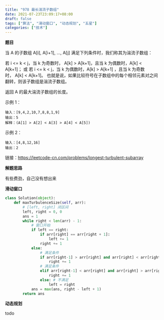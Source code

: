 ```yaml
---
title: "978 最长湍流子数组"
date: 2021-07-23T23:09:17+08:00
draft: false
tags: ["算法", "滑动窗口", "动态规划", "五星"]
categories: ["技术"]
---
```


**题目**

当 A 的子数组 A[i], A[i+1], ..., A[j] 满足下列条件时，我们称其为湍流子数组：

若 i <= k < j，当 k 为奇数时， A[k] > A[k+1]，且当 k 为偶数时，A[k] < A[k+1]；
或 若 i <= k < j，当 k 为偶数时，A[k] > A[k+1] ，且当 k 为奇数时， A[k] < A[k+1]。
也就是说，如果比较符号在子数组中的每个相邻元素对之间翻转，则该子数组是湍流子数组。

返回 A 的最大湍流子数组的长度。

示例 1：
```
输入：[9,4,2,10,7,8,8,1,9]
输出：5
解释：(A[1] > A[2] < A[3] > A[4] < A[5])
```
示例 2：
```
输入：[4,8,12,16]
输出：2
```

链接：https://leetcode-cn.com/problems/longest-turbulent-subarray

**解题思路**

有些费劲，自己没有想出来

**滑动窗口**

```python
class Solution(object):
    def maxTurbulenceSize(self, arr):
        # [left, right] 闭区间
        left, right = 0, 0
        ans = 1
        while right < len(arr) - 1:
            # 窗口开始
            if left == right:
                if arr[right] == arr[right + 1]:
                    left += 1
                right += 1
            else:
                # 满足条件
                if arr[right-1] > arr[right] and arr[right] < arr[right+1]:
                    right += 1
                # 满足条件
                elif arr[right-1] < arr[right] and arr[right] > arr[right+1]:
                    right += 1
                else: # 不满足
                    left = right
            ans = max(ans, right - left + 1)
        return ans
```

**动态规划**

todo